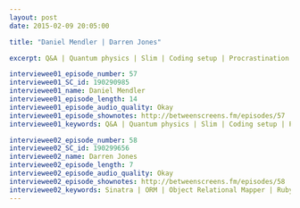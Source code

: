 ```yaml
---
layout: post
date: 2015-02-09 20:05:00

title: "Daniel Mendler | Darren Jones"

excerpt: Q&A | Quantum physics | Slim | Coding setup | Procrastination | Impostor syndrome | Improving | Languages & frameworks | Decompress || Sinatra | ORM | Object Relational Mapper | Ruby | Mongoid | Database | SQL & NoSQL 

interviewee01_episode_number: 57
interviewee01_SC_id: 190290985
interviewee01_name: Daniel Mendler
interviewee01_episode_length: 14
interviewee01_episode_audio_quality: Okay
interviewee01_episode_shownotes: http://betweenscreens.fm/episodes/57
interviewee01_keywords: Q&A | Quantum physics | Slim | Coding setup | Procrastination | Impostor syndrome | Improving | Languages & frameworks | Decompress 

interviewee02_episode_number: 58
interviewee02_SC_id: 190299656
interviewee02_name: Darren Jones
interviewee02_episode_length: 7
interviewee02_episode_audio_quality: Okay
interviewee02_episode_shownotes: http://betweenscreens.fm/episodes/58
interviewee02_keywords: Sinatra | ORM | Object Relational Mapper | Ruby | Mongoid | Database | SQL & NoSQL
---
```

